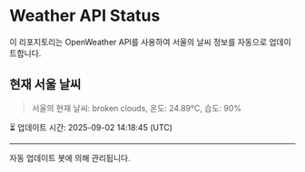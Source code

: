 
# Weather API Status

이 리포지토리는 OpenWeather API를 사용하여 서울의 날씨 정보를 자동으로 업데이트합니다.

## 현재 서울 날씨
> 서울의 현재 날씨: broken clouds, 온도: 24.89°C, 습도: 90%

⏳ 업데이트 시간: 2025-09-02 14:18:45 (UTC)

---
자동 업데이트 봇에 의해 관리됩니다.
